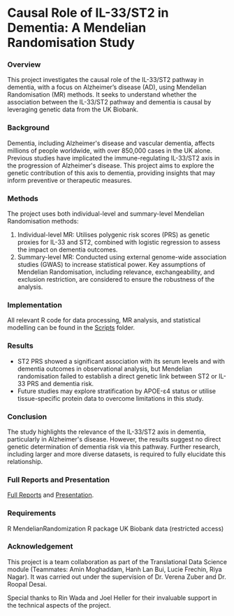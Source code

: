 # Causal Role of IL-33/ST2 in Dementia: A Mendelian Randomisation Study

### Overview
This project investigates the causal role of the IL-33/ST2 pathway in dementia, with a focus on Alzheimer’s disease (AD), using Mendelian Randomisation (MR) methods. It seeks to understand whether the association between the IL-33/ST2 pathway and dementia is causal by leveraging genetic data from the UK Biobank.

### Background
Dementia, including Alzheimer's disease and vascular dementia, affects millions of people worldwide, with over 850,000 cases in the UK alone. Previous studies have implicated the immune-regulating IL-33/ST2 axis in the progression of Alzheimer's disease. This project aims to explore the genetic contribution of this axis to dementia, providing insights that may inform preventive or therapeutic measures.

### Methods
The project uses both individual-level and summary-level Mendelian Randomisation methods:
1. Individual-level MR: Utilises polygenic risk scores (PRS) as genetic proxies for IL-33 and ST2, combined with logistic regression to assess the impact on dementia outcomes.
2. Summary-level MR: Conducted using external genome-wide association studies (GWAS) to increase statistical power.
Key assumptions of Mendelian Randomisation, including relevance, exchangeability, and exclusion restriction, are considered to ensure the robustness of the analysis.

### Implementation
All relevant R code for data processing, MR analysis, and statistical modelling can be found in the [Scripts](Scripts) folder.

### Results
- ST2 PRS showed a significant association with its serum levels and with dementia outcomes in observational analysis, but Mendelian randomisation failed to establish a direct genetic link between ST2 or IL-33 PRS and dementia risk.
- Future studies may explore stratification by APOE-ε4 status or utilise tissue-specific protein data to overcome limitations in this study.

### Conclusion
The study highlights the relevance of the IL-33/ST2 axis in dementia, particularly in Alzheimer's disease. However, the results suggest no direct genetic determination of dementia risk via this pathway. Further research, including larger and more diverse datasets, is required to fully elucidate this relationship.

### Full Reports and Presentation
[Full Reports](Project_Presentation_Slides.pdf) and [Presentation](Project_Report.pdf).

### Requirements
R
MendelianRandomization R package
UK Biobank data (restricted access)

### Acknowledgement
This project is a team collaboration as part of the Translational Data Science module (Teammates: Amin Moghaddam, Hanh Lan Bui, Lucie Frechin, Riya Nagar). It was carried out under the supervision of Dr. Verena Zuber and Dr. Roopal Desai.

Special thanks to Rin Wada and Joel Heller for their invaluable support in the technical aspects of the project.
